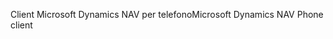 <span data-ttu-id="e4e55-101">Client Microsoft Dynamics NAV per telefono</span><span class="sxs-lookup"><span data-stu-id="e4e55-101">Microsoft Dynamics NAV Phone client</span></span>